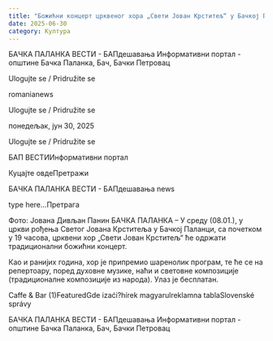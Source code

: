 ```yaml
---
title: "Божићни концерт црквеног хора „Свети Јован Крститељ“ у Бачкој Паланци"
date: 2025-06-30
category: Култура
---
```


БАЧКА ПАЛАНКА ВЕСТИ - БАПдешавања Информативни портал - општине Бачка Паланка, Бач, Бачки Петровац

Ulogujte se / Pridružite se

romanianews

Ulogujte se / Pridružite se

понедељак, јун 30, 2025

Ulogujte se / Pridružite se

БАП ВЕСТИИнформативни портал

Куцајте овдеПретражи

БАЧКА ПАЛАНКА ВЕСТИ - БАПдешавања news

type here...Претрага

Фото: Јована Дивљан Панин
            БАЧКА ПАЛАНКА – У среду (08.01.), у цркви рођења Светог Јована Крститеља у Бачкој Паланци, са почетком у 19 часова, црквени хор „Свети Јован Крститељ“ ће одржати традиционални божићни концерт. 

Као и ранијих година, хор је припремио шаренолик програм, те ће се на репертоару, поред духовне музике, наћи и световне композиције (традиционалне композиције из народа). Улаз је бесплатан.

Caffe & Bar (1)FeaturedGde izaći?hírek magyarulreklamna tablaSlovenské správy

БАЧКА ПАЛАНКА ВЕСТИ - БАПдешавања Информативни портал - општине Бачка Паланка, Бач, Бачки Петровац
